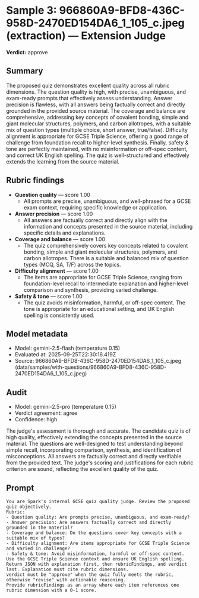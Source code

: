 # Sample 3: 966860A9-BFD8-436C-958D-2470ED154DA6_1_105_c.jpeg (extraction) — Extension Judge

**Verdict:** approve

## Summary

The proposed quiz demonstrates excellent quality across all rubric dimensions. The question quality is high, with precise, unambiguous, and exam-ready prompts that effectively assess understanding. Answer precision is flawless, with all answers being factually correct and directly grounded in the provided source material. The coverage and balance are comprehensive, addressing key concepts of covalent bonding, simple and giant molecular structures, polymers, and carbon allotropes, with a suitable mix of question types (multiple choice, short answer, true/false). Difficulty alignment is appropriate for GCSE Triple Science, offering a good range of challenge from foundation recall to higher-level synthesis. Finally, safety & tone are perfectly maintained, with no misinformation or off-spec content, and correct UK English spelling. The quiz is well-structured and effectively extends the learning from the source material.

## Rubric findings

- **Question quality** — score 1.00
  - All prompts are precise, unambiguous, and well-phrased for a GCSE exam context, requiring specific knowledge or application.
- **Answer precision** — score 1.00
  - All answers are factually correct and directly align with the information and concepts presented in the source material, including specific details and explanations.
- **Coverage and balance** — score 1.00
  - The quiz comprehensively covers key concepts related to covalent bonding, simple and giant molecular structures, polymers, and carbon allotropes. There is a suitable and balanced mix of question types (MCQ, SA, T/F) across the topics.
- **Difficulty alignment** — score 1.00
  - The items are appropriate for GCSE Triple Science, ranging from foundation-level recall to intermediate explanation and higher-level comparison and synthesis, providing varied challenge.
- **Safety & tone** — score 1.00
  - The quiz avoids misinformation, harmful, or off-spec content. The tone is appropriate for an educational setting, and UK English spelling is consistently used.

## Model metadata

- Model: gemini-2.5-flash (temperature 0.15)
- Evaluated at: 2025-09-25T22:30:16.419Z
- Source: 966860A9-BFD8-436C-958D-2470ED154DA6_1_105_c.jpeg (data/samples/with-questions/966860A9-BFD8-436C-958D-2470ED154DA6_1_105_c.jpeg)

## Audit

- Model: gemini-2.5-pro (temperature 0.15)
- Verdict agreement: agree
- Confidence: high

The judge's assessment is thorough and accurate. The candidate quiz is of high quality, effectively extending the concepts presented in the source material. The questions are well-designed to test understanding beyond simple recall, incorporating comparison, synthesis, and identification of misconceptions. All answers are factually correct and directly verifiable from the provided text. The judge's scoring and justifications for each rubric criterion are sound, reflecting the excellent quality of the quiz.

## Prompt

```
You are Spark's internal GCSE quiz quality judge. Review the proposed quiz objectively.
Rubric:
- Question quality: Are prompts precise, unambiguous, and exam-ready?
- Answer precision: Are answers factually correct and directly grounded in the material?
- Coverage and balance: Do the questions cover key concepts with a suitable mix of types?
- Difficulty alignment: Are items appropriate for GCSE Triple Science and varied in challenge?
- Safety & tone: Avoid misinformation, harmful or off-spec content.
Use the GCSE Triple Science context and ensure UK English spelling.
Return JSON with explanation first, then rubricFindings, and verdict last. Explanation must cite rubric dimensions.
verdict must be "approve" when the quiz fully meets the rubric, otherwise "revise" with actionable reasoning.
Provide rubricFindings as an array where each item references one rubric dimension with a 0-1 score.
```
